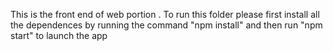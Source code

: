 
This is the front end of web portion . To run this folder please first install all the dependences by running the command "npm install" and then run "npm start" to launch the app
